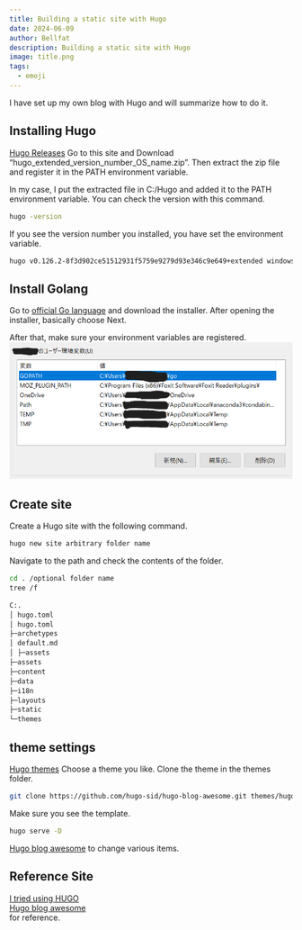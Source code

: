 ```yaml
---
title: Building a static site with Hugo
date: 2024-06-09
author: Bellfat
description: Building a static site with Hugo
image: title.png
tags:
  - emoji
---
```


I have set up my own blog with Hugo and will summarize how to do it.  
## Installing Hugo  
[Hugo Releases](https://github.com/gohugoio/hugo/releases) Go to this site and
Download “hugo_extended_version_number_OS_name.zip”. Then extract the zip file and register it in the PATH environment variable.

In my case, I put the extracted file in C:/Hugo and added it to the PATH environment variable.
You can check the version with this command.
```bash
hugo -version
```

If you see the version number you installed, you have set the environment variable.
```bash
hugo v0.126.2-8f3d902ce51512931f5759e9279d93e346c9e649+extended windows/amd64 BuildDate=2024-05-30T15:19:22Z VendorInfo=gohugoio
```


## Install Golang  
Go to [official Go language](https://go.dev/dl/) and download the installer.
After opening the installer, basically choose Next.

After that, make sure your environment variables are registered.
![Landscape](環境変数.png)

## Create site
Create a Hugo site with the following command.
```bash
hugo new site arbitrary folder name
```
Navigate to the path and check the contents of the folder.
```bash
cd . /optional folder name
tree /f
```

```bash
C:.
│ hugo.toml
│ hugo.toml
├─archetypes
│ default.md
│ ├─assets
├─assets
├─content
├─data
├─i18n
├─layouts
├─static
└─themes
```

## theme settings
[Hugo themes](https://themes.gohugo.io/) Choose a theme you like.
Clone the theme in the themes folder.
```bash
git clone https://github.com/hugo-sid/hugo-blog-awesome.git themes/hugo-blog-awesome
```
Make sure you see the template.

```bash
hugo serve -D
```
[Hugo blog awesome](https://themes.gohugo.io/themes/hugo-blog-awesome/) to change various items.

## Reference Site
[I tried using HUGO](https://zenn.dev/ttr0108/articles/1_hugo_introduction)   
[Hugo blog awesome](https://themes.gohugo.io/themes/hugo-blog-awesome/)  
 for reference. 